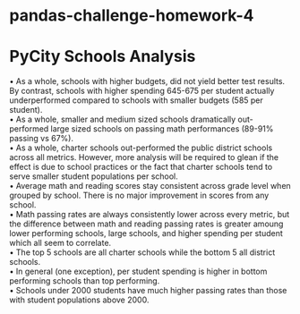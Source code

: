 # pandas-challenge-homework-4

# PyCity Schools Analysis
•	As a whole, schools with higher budgets, did not yield better test results. By contrast, schools with higher spending 645-675 per student actually underperformed compared to schools with smaller budgets (585 per student).  
•	As a whole, smaller and medium sized schools dramatically out-performed large sized schools on passing math performances (89-91% passing vs 67%).  
•	As a whole, charter schools out-performed the public district schools across all metrics. However, more analysis will be required to glean if the effect is due to school practices or the fact that charter schools tend to serve smaller student populations per school.  
•	Average math and reading scores stay consistent across grade level when grouped by school. There is no major improvement in scores from any school.  
•	Math passing rates are always consistently lower across every metric, but the difference between math and reading passing rates is greater amoung lower performing schools, large schools, and higher spending per student which all seem to correlate.  
•	The top 5 schools are all charter schools while the bottom 5 all district schools.  
•	In general (one exception), per student spending is higher in bottom performing schools than top performing.  
•	Schools under 2000 students have much higher passing rates than those with student populations above 2000. 
